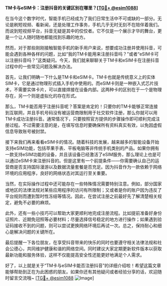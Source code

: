**TM卡与eSIM卡：注册抖音的关键区别在哪里？[[TG💪+ @esim1088](https://t.me/s/esim1088)]**

在当今这个数字时代，智能手机已经成为了我们日常生活中不可或缺的一部分。无论是刷短视频、看新闻，还是处理工作事务，手机几乎无时无刻不在陪伴着我们。而说到短视频平台，抖音无疑是其中的佼佼者。它不仅是一个展示才华的舞台，更是一个让人随时随地都能找到乐趣的地方。

然而，对于那些刚刚接触智能手机的新手用户来说，想要成功注册并使用抖音，可能会遇到各种各样的问题，比如“我的TM卡能用来注册抖音吗？”或者“eSIM卡可以注册抖音吗？”这类疑问。今天，我们就来聊聊关于TM卡和eSIM卡在注册抖音过程中的一些常见问题及解决办法。

首先，让我们明确一下什么是TM卡和eSIM卡。TM卡也就是传统意义上的实体SIM卡，它是通过物理形式插入手机中使用的。而eSIM卡则是一种嵌入式芯片技术，不需要实体卡片，可以直接焊接在设备内部。这两种卡的区别在于一个是物理存在，另一个则是虚拟化的存在形式。

那么，TM卡能否用于注册抖音呢？答案是肯定的！只要你的TM卡能够正常连接到互联网，并且手机号码没有被运营商限制用于社交软件注册，那么你就可以用TM卡成功注册抖音。通常情况下，只要按照官方提供的步骤操作即可顺利完成注册过程。不过需要注意的是，在填写信息时要确保所有资料真实有效，以免因虚假信息导致账号被封禁。

接下来我们再来看看eSIM卡的情况。随着科技的发展，越来越多的智能设备开始支持eSIM功能，包括苹果手表、平板电脑等非传统手机类别的产品。如果你拥有一款支持eSIM功能的设备，并且该设备已经激活了eSIM服务，那么理论上也是可以通过eSIM卡来注册抖音的。但是这里有一个前提条件——你需要确认自己的运营商是否支持国际漫游以及数据流量套餐是否充足。因为抖音作为一款依赖于网络环境的应用程序，良好的网络状态对其运行至关重要。

当然，在实际操作过程中还可能存在一些特殊情况需要特别注意。例如，部分国家或地区的法律法规对某些应用程序的访问有所限制；又或者是你的账户因为违反了平台规则而遭到暂时性冻结等情况。因此，在尝试注册之前最好先了解清楚相关规定，避免不必要的麻烦。

此外，还有一些小技巧可以帮助大家更顺利地完成注册流程。比如提前准备好身份证照片、近期免冠照等必要材料；尽量选择信号稳定的地方进行操作；如果遇到验证码接收不到的问题，则可以尝试更换网络环境后再试一次。总之，保持耐心和细心是解决问题的关键所在。

最后提醒一下各位朋友，在享受抖音带来的快乐的同时也要遵守相关法律法规和社会公德心，共同维护健康和谐的网络空间。同时建议大家定期更新软件版本以获取最新功能和服务体验，这样不仅能提高安全性还能更好地满足个人需求。

好了，以上就是关于“TM卡与eSIM卡能否注册抖音”的详细介绍啦！希望这篇文章能够帮助到正在为此困惑的朋友。如果你还有其他疑问或者经验分享的话，欢迎随时留言交流哦~ [[TG💪+ @esim1088](https://t.me/s/esim1088) ![Image](https://i.postimg.cc/4NQfJmqS/Snipaste-2025-05-13-00-14-12.png)]